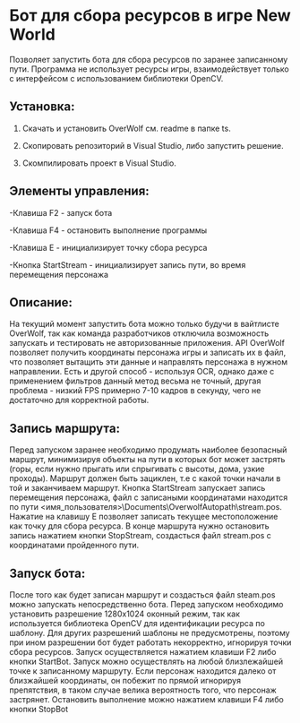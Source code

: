 # Бот для сбора ресурсов в игре New World

Позволяет запустить бота для сбора ресурсов по заранее записанному пути. 
Программа не использует ресурсы игры, взаимодействует только с интерфейсом с использованием библиотеки OpenCV.


## Установка:

  1. Скачать и установить OverWolf см. readme в папке ts.

  2. Скопировать репозиторий в Visual Studio, либо запустить решение.
  
  3. Скомпилировать проект в Visual Studio.


## Элементы управления:
  
  -Клавиша F2 - запуск бота
  
  -Клавиша F4 - остановить выполнение программы
  
  -Клавиша E - инициализирует точку сбора ресурса
  
  -Кнопка StartStream - инициализирует запись пути, 
   во время перемещения персонажа
   
   
## Описание:
  На текущий момент запустить бота можно только будучи в вайтлисте OverWolf, так как команда разработчиков отключила возможность запускать и тестировать не авторизованные приложения. API OverWolf позволяет получить координаты персонажа игры и записать их в файл, что позволяет вытащить эти данные и направлять персонажа в нужном направлении. Есть и другой способ - используя OCR, однако даже с применением фильтров данный метод весьма не точный, другая проблема - низкий FPS примерно 7-10 кадров в секунду, чего не достаточно для корректной работы.
  
## Запись маршрута:  
  Перед запуском заранее необходимо продумать наиболее безопасный маршрут, минимизируя объекты на пути в которых бот может застрять (горы, если нужно прыгать или спрыгивать с высоты, дома, узкие проходы). Маршрут должен быть зациклен, т.е с какой точки начали в той и заканчиваем маршрут. Кнопка StartStream запускает запись перемещения персонажа, файл с записаными координатами находится по пути <имя_пользователя>\Documents\OverwolfAutopath\stream.pos. Нажатие на клавишу E позволяет записать текущее местоположение как точку для сбора ресурса. В конце маршрута нужно остановить запись нажатием кнопки StopStream, создасться файл stream.pos с координатами пройденного пути.
  
## Запуск бота:
 После того как будет записан маршрут и создасться файл steam.pos можно запускать непосредственно бота. Перед запуском необходимо установить разрешение 1280х1024 оконный режим, так как используется библиотека OpenCV для идентификации ресурса по шаблону. Для других разрешений шаблоны не предусмотрены, поэтому при ином разрешении бот будет работать некорректно, игнорируя точки сбора ресурсов. Запуск осуществляется нажатием клавиши F2 либо кнопки StartBot. Запуск можно осуществлять на любой близлежайшей точке к записанному маршруту. Если персонаж находится далеко от близжайшей координаты, он побежит по прямой игнорируя препятствия, в таком случае велика вероятность того, что персонаж застрянет. Остановить выполнение можно нажатием клавиши F4 либо кнопки StopBot
  
